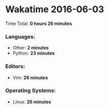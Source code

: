 # Wakatime 2016-06-03

Time Total: **0 hours 26 minutes**

### Languages:
- Other: **2 minutes** 
- Python: **23 minutes** 

### Editors:
- Vim: **26 minutes** 

### Operating Systems:
- Linux: **26 minutes** 

